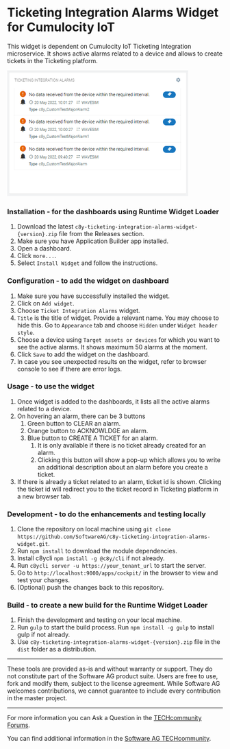 # Ticketing Integration Alarms Widget for Cumulocity IoT

This widget is dependent on Cumulocity IoT Ticketing Integration microservice. It shows active alarms related to a device and allows to create tickets in the Ticketing platform.

![Preview](src/c8y-ticketing-integration-alarms-widget/assets/img-preview.png)

### Installation - for the dashboards using Runtime Widget Loader
1. Download the latest `c8y-ticketing-integration-alarms-widget-{version}.zip` file from the Releases section.
2. Make sure you have Application Builder app installed.
3. Open a dashboard.
4. Click `more...`.
5. Select `Install Widget` and follow the instructions.

### Configuration - to add the widget on dashboard
1. Make sure you have successfully installed the widget.
2. Click on `Add widget`.
3. Choose `Ticket Integration Alarms` widget.
4. `Title` is the title of widget. Provide a relevant name. You may choose to hide this. Go to `Appearance` tab and choose `Hidden` under `Widget header style`.
5. Choose a device using `Target assets or devices` for which you want to see the active alarms. It shows maximum 50 alarms at the moment.
6. Click `Save` to add the widget on the dashboard.
7. In case you see unexpected results on the widget, refer to browser console to see if there are error logs.

### Usage - to use the widget
1. Once widget is added to the dashboards, it lists all the active alarms related to a device.
2. On hovering an alarm, there can be 3 buttons
    1. Green button to CLEAR an alarm.
    2. Orange button to ACKNOWLDGE an alarm.
    3. Blue button to CREATE A TICKET for an alarm.
        1. It is only available if there is no ticket already created for an alarm.
        2. Clicking this button will show a pop-up which allows you to write an additional description about an alarm before you create a ticket.
3. If there is already a ticket related to an alarm, ticket id is shown. Clicking the ticket id will redirect you to the ticket record in Ticketing platform in a new browser tab.

### Development - to do the enhancements and testing locally
1. Clone the repository on local machine using `git clone https://github.com/SoftwareAG/c8y-ticketing-integration-alarms-widget.git`.
2. Run `npm install` to download the module dependencies.
3. Install c8ycli `npm install -g @c8y/cli` if not already.
4. Run `c8ycli server -u https://your_tenant_url` to start the server.
5. Go to `http://localhost:9000/apps/cockpit/` in the browser to view and test your changes.
6. (Optional) push the changes back to this repository.

### Build - to create a new build for the Runtime Widget Loader
1. Finish the development and testing on your local machine.
2. Run `gulp` to start the build process. Run `npm install -g gulp` to install gulp if not already.
3. Use `c8y-ticketing-integration-alarms-widget-{version}.zip` file in the `dist` folder as a distribution.

------------------------------

These tools are provided as-is and without warranty or support. They do not constitute part of the Software AG product suite. Users are free to use, fork and modify them, subject to the license agreement. While Software AG welcomes contributions, we cannot guarantee to include every contribution in the master project.

------------------------------

For more information you can Ask a Question in the [TECHcommunity Forums](http://tech.forums.softwareag.com/techjforum/forums/list.page?product=cumulocity).
  
  
You can find additional information in the [Software AG TECHcommunity](http://techcommunity.softwareag.com/home/-/product/name/cumulocity).
